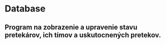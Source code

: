 # Database

## Program na zobrazenie a upravenie stavu pretekárov, ich tímov a uskutocnených pretekov.
